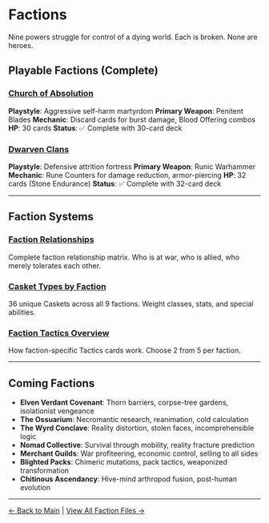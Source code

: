 # Factions

Nine powers struggle for control of a dying world. Each is broken. None are heroes.

## Playable Factions (Complete)

### [Church of Absolution](church/deck-complete.md)
**Playstyle**: Aggressive self-harm martyrdom
**Primary Weapon**: Penitent Blades
**Mechanic**: Discard cards for burst damage, Blood Offering combos
**HP**: 30 cards
**Status**: ✅ Complete with 30-card deck

### [Dwarven Clans](dwarves/deck-complete.md)
**Playstyle**: Defensive attrition fortress
**Primary Weapon**: Runic Warhammer
**Mechanic**: Rune Counters for damage reduction, armor-piercing
**HP**: 32 cards (Stone Endurance)
**Status**: ✅ Complete with 32-card deck

---

## Faction Systems

### [Faction Relationships](relationships.md)
Complete faction relationship matrix. Who is at war, who is allied, who merely tolerates each other.

### [Casket Types by Faction](casket-types.md)
36 unique Caskets across all 9 factions. Weight classes, stats, and special abilities.

### [Faction Tactics Overview](tactics-overview.md)
How faction-specific Tactics cards work. Choose 2 from 5 per faction.

---

## Coming Factions

- **Elven Verdant Covenant**: Thorn barriers, corpse-tree gardens, isolationist vengeance
- **The Ossuarium**: Necromantic research, reanimation, cold calculation
- **The Wyrd Conclave**: Reality distortion, stolen faces, incomprehensible logic
- **Nomad Collective**: Survival through mobility, reality fracture prediction
- **Merchant Guilds**: War profiteering, economic control, selling to all sides
- **Blighted Packs**: Chimeric mutations, pack tactics, weaponized transformation
- **Chitinous Ascendancy**: Hive-mind arthropod fusion, post-human evolution

---

[← Back to Main](../index.html) | [View All Faction Files →](https://github.com/KeeberGoblin/penance/tree/main/docs/factions)

